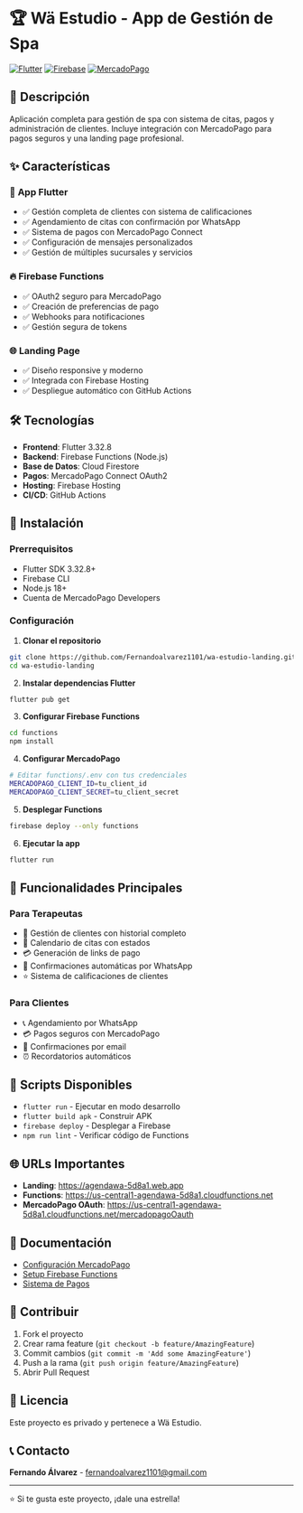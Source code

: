 # 🏆 Wä Estudio - App de Gestión de Spa

[![Flutter](https://img.shields.io/badge/Flutter-02569B?style=for-the-badge&logo=flutter&logoColor=white)](https://flutter.dev)
[![Firebase](https://img.shields.io/badge/Firebase-FFCA28?style=for-the-badge&logo=firebase&logoColor=black)](https://firebase.google.com)
[![MercadoPago](https://img.shields.io/badge/MercadoPago-00AAFF?style=for-the-badge&logo=mercadopago&logoColor=white)](https://mercadopago.com)

## 🚀 Descripción

Aplicación completa para gestión de spa con sistema de citas, pagos y administración de clientes. Incluye integración con MercadoPago para pagos seguros y una landing page profesional.

## ✨ Características

### 📱 **App Flutter**
- ✅ Gestión completa de clientes con sistema de calificaciones
- ✅ Agendamiento de citas con confirmación por WhatsApp
- ✅ Sistema de pagos con MercadoPago Connect
- ✅ Configuración de mensajes personalizados
- ✅ Gestión de múltiples sucursales y servicios

### 🔥 **Firebase Functions**
- ✅ OAuth2 seguro para MercadoPago
- ✅ Creación de preferencias de pago
- ✅ Webhooks para notificaciones
- ✅ Gestión segura de tokens

### 🌐 **Landing Page**
- ✅ Diseño responsive y moderno
- ✅ Integrada con Firebase Hosting
- ✅ Despliegue automático con GitHub Actions

## 🛠️ Tecnologías

- **Frontend**: Flutter 3.32.8
- **Backend**: Firebase Functions (Node.js)
- **Base de Datos**: Cloud Firestore
- **Pagos**: MercadoPago Connect OAuth2
- **Hosting**: Firebase Hosting
- **CI/CD**: GitHub Actions

## 🚀 Instalación

### Prerrequisitos
- Flutter SDK 3.32.8+
- Firebase CLI
- Node.js 18+
- Cuenta de MercadoPago Developers

### Configuración

1. **Clonar el repositorio**
```bash
git clone https://github.com/Fernandoalvarez1101/wa-estudio-landing.git
cd wa-estudio-landing
```

2. **Instalar dependencias Flutter**
```bash
flutter pub get
```

3. **Configurar Firebase Functions**
```bash
cd functions
npm install
```

4. **Configurar MercadoPago**
```bash
# Editar functions/.env con tus credenciales
MERCADOPAGO_CLIENT_ID=tu_client_id
MERCADOPAGO_CLIENT_SECRET=tu_client_secret
```

5. **Desplegar Functions**
```bash
firebase deploy --only functions
```

6. **Ejecutar la app**
```bash
flutter run
```

## 📱 Funcionalidades Principales

### Para Terapeutas
- 👥 Gestión de clientes con historial completo
- 📅 Calendario de citas con estados
- 💳 Generación de links de pago
- 📱 Confirmaciones automáticas por WhatsApp
- ⭐ Sistema de calificaciones de clientes

### Para Clientes
- 📞 Agendamiento por WhatsApp
- 💳 Pagos seguros con MercadoPago
- 📧 Confirmaciones por email
- ⏰ Recordatorios automáticos

## 🔧 Scripts Disponibles

- `flutter run` - Ejecutar en modo desarrollo
- `flutter build apk` - Construir APK
- `firebase deploy` - Desplegar a Firebase
- `npm run lint` - Verificar código de Functions

## 🌐 URLs Importantes

- **Landing**: https://agendawa-5d8a1.web.app
- **Functions**: https://us-central1-agendawa-5d8a1.cloudfunctions.net
- **MercadoPago OAuth**: https://us-central1-agendawa-5d8a1.cloudfunctions.net/mercadopagoOauth

## 📄 Documentación

- [Configuración MercadoPago](MERCADOPAGO_URLS_CONFIGURACION.md)
- [Setup Firebase Functions](FIREBASE_FUNCTIONS_SETUP.md)
- [Sistema de Pagos](MERCADOPAGO_MARKETPLACE_DOCUMENTACION.md)

## 🤝 Contribuir

1. Fork el proyecto
2. Crear rama feature (`git checkout -b feature/AmazingFeature`)
3. Commit cambios (`git commit -m 'Add some AmazingFeature'`)
4. Push a la rama (`git push origin feature/AmazingFeature`)
5. Abrir Pull Request

## 📝 Licencia

Este proyecto es privado y pertenece a Wä Estudio.

## 📞 Contacto

**Fernando Álvarez** - fernandoalvarez1101@gmail.com

---

⭐ Si te gusta este proyecto, ¡dale una estrella!

